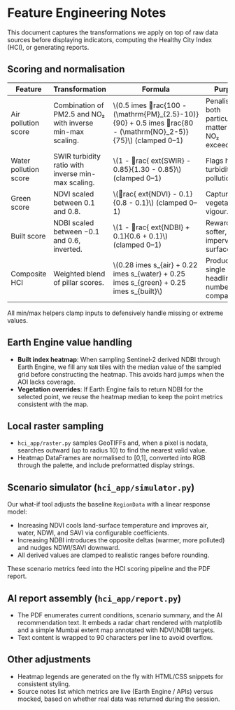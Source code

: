 # Feature Engineering Notes

This document captures the transformations we apply on top of raw data sources before displaying indicators, computing the Healthy City Index (HCI), or generating reports.

## Scoring and normalisation

| Feature | Transformation | Formula | Purpose |
| --- | --- | --- | --- |
| Air pollution score | Combination of PM2.5 and NO₂ with inverse min-max scaling. | \\(0.5 	imes rac{100 - (\mathrm{PM}_{2.5}-10)}{90} + 0.5 	imes rac{80 - (\mathrm{NO}_2-5)}{75}\\) (clamped 0–1) | Penalises both particulate matter and NO₂ exceedances. |
| Water pollution score | SWIR turbidity ratio with inverse min-max scaling. | \\(1 - rac{	ext{SWIR} - 0.85}{1.30 - 0.85}\\) (clamped 0–1) | Flags higher turbidity / pollution. |
| Green score | NDVI scaled between 0.1 and 0.8. | \\(rac{	ext{NDVI} - 0.1}{0.8 - 0.1}\\) (clamped 0–1) | Captures vegetation vigour. |
| Built score | NDBI scaled between −0.1 and 0.6, inverted. | \\(1 - rac{	ext{NDBI} + 0.1}{0.6 + 0.1}\\) (clamped 0–1) | Rewards softer, less impervious surfaces. |
| Composite HCI | Weighted blend of pillar scores. | \\(0.28 	imes s_{air} + 0.22 	imes s_{water} + 0.25 	imes s_{green} + 0.25 	imes s_{built}\\) | Produces a single headline number for comparisons. |

All min/max helpers clamp inputs to defensively handle missing or extreme values.

## Earth Engine value handling

- **Built index heatmap**: When sampling Sentinel‑2 derived NDBI through Earth Engine, we fill any `NaN` tiles with the median value of the sampled grid before constructing the heatmap. This avoids hard jumps when the AOI lacks coverage.
- **Vegetation overrides**: If Earth Engine fails to return NDBI for the selected point, we reuse the heatmap median to keep the point metrics consistent with the map.

## Local raster sampling

- `hci_app/raster.py` samples GeoTIFFs and, when a pixel is nodata, searches outward (up to radius 10) to find the nearest valid value.
- Heatmap DataFrames are normalised to [0,1], converted into RGB through the palette, and include preformatted display strings.

## Scenario simulator (`hci_app/simulator.py`)

Our what-if tool adjusts the baseline `RegionData` with a linear response model:

- Increasing NDVI cools land-surface temperature and improves air, water, NDWI, and SAVI via configurable coefficients.
- Increasing NDBI introduces the opposite deltas (warmer, more polluted) and nudges NDWI/SAVI downward.
- All derived values are clamped to realistic ranges before rounding.

These scenario metrics feed into the HCI scoring pipeline and the PDF report.

## AI report assembly (`hci_app/report.py`)

- The PDF enumerates current conditions, scenario summary, and the AI recommendation text. It embeds a radar chart rendered with matplotlib and a simple Mumbai extent map annotated with NDVI/NDBI targets.
- Text content is wrapped to 90 characters per line to avoid overflow.

## Other adjustments

- Heatmap legends are generated on the fly with HTML/CSS snippets for consistent styling.
- Source notes list which metrics are live (Earth Engine / APIs) versus mocked, based on whether real data was returned during the session.

